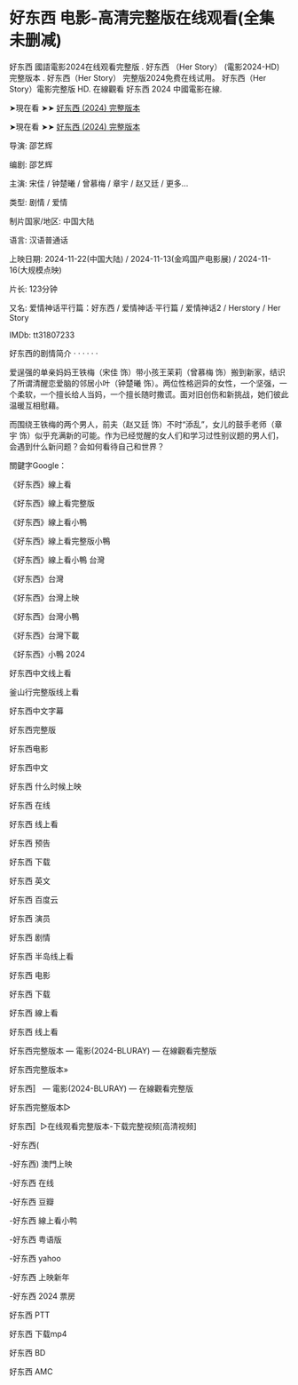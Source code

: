 <h1> 好东西 电影-高清完整版在线观看(全集未删减) </h1>

好东西 國語電影2024在线观看完整版 . 好东西 （Her Story） (電影2024-HD) 完整版本 . 好东西（Her Story） 完整版2024免费在线试用。 好东西（Her Story）電影完整版 HD. 在線觀看 好东西 2024 中國電影在線.

➤現在看 ➤➤ [好东西 (2024) 完整版本](https://tinyurl.com/3unxawfe)

➤現在看 ➤➤ [好东西 (2024) 完整版本](https://tinyurl.com/3unxawfe)

导演: 邵艺辉

编剧: 邵艺辉

主演: 宋佳 / 钟楚曦 / 曾慕梅 / 章宇 / 赵又廷 / 更多...

类型: 剧情 / 爱情

制片国家/地区: 中国大陆

语言: 汉语普通话

上映日期: 2024-11-22(中国大陆) / 2024-11-13(金鸡国产电影展) / 2024-11-16(大规模点映)

片长: 123分钟

又名: 爱情神话平行篇：好东西 / 爱情神话·平行篇 / 爱情神话2 / Herstory / Her Story

IMDb: tt31807233

好东西的剧情简介 · · · · · ·

爱逞强的单亲妈妈王铁梅（宋佳 饰）带小孩王茉莉（曾慕梅 饰）搬到新家，结识了所谓清醒恋爱脑的邻居小叶（钟楚曦 饰）。两位性格迥异的女性，一个坚强，一个柔软，一个擅长给人当妈，一个擅长随时撒谎。面对旧创伤和新挑战，她们彼此温暖互相慰藉。

而围绕王铁梅的两个男人，前夫（赵又廷 饰）不时“添乱”，女儿的鼓手老师（章宇 饰）似乎充满新的可能。作为已经觉醒的女人们和学习过性别议题的男人们，会遇到什么新问题？会如何看待自己和世界？

關鍵字Google：

《好东西》線上看

《好东西》線上看完整版

《好东西》線上看小鴨

《好东西》線上看完整版小鴨

《好东西》線上看小鴨 台灣

《好东西》台灣

《好东西》台灣上映

《好东西》台灣小鴨

《好东西》台灣下載

《好东西》小鴨 2024

好东西中文线上看

釜山行完整版线上看

好东西中文字幕

好东西完整版

好东西电影

好东西中文

好东西 什么时候上映

好东西 在线

好东西 线上看

好东西 预告

好东西 下载

好东西 英文

好东西 百度云

好东西 演员

好东西 剧情

好东西 半岛线上看

好东西 电影

好东西 下载

好东西 線上看

好东西 线上看

好东西完整版本 — 電影(2024-BLURAY) — 在線觀看完整版

好东西完整版本»

好东西〛 — 電影(2024-BLURAY) — 在線觀看完整版

好东西完整版本▷

好东西〛▷在线观看完整版本-下载完整视频[高清视频]

-好东西(

-好东西) 澳門上映

-好东西 在线

-好东西 豆瓣

-好东西 線上看小鸭

-好东西 粤语版

-好东西 yahoo

-好东西 上映新年

-好东西 2024 票房

好东西 PTT

好东西 下载mp4

好东西 BD

好东西 AMC
